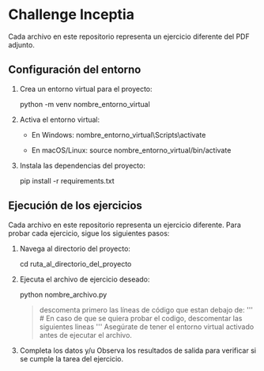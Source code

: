 # Challenge Inceptia

Cada archivo en este repositorio representa un ejercicio diferente del PDF adjunto.

## Configuración del entorno

1. Crea un entorno virtual para el proyecto:

   python -m venv nombre_entorno_virtual

2. Activa el entorno virtual:

   - En Windows:
     nombre_entorno_virtual\Scripts\activate
     
   - En macOS/Linux:
     source nombre_entorno_virtual/bin/activate

3. Instala las dependencias del proyecto:

   pip install -r requirements.txt

## Ejecución de los ejercicios

Cada archivo en este repositorio representa un ejercicio diferente. Para probar cada ejercicio, sigue los siguientes pasos:

1. Navega al directorio del proyecto:

   cd ruta_al_directorio_del_proyecto


2. Ejecuta el archivo de ejercicio deseado:

   python nombre_archivo.py

   > descomenta primero las líneas de código que estan debajo de:
    ''' # En caso de que se quiera probar el codigo, descomentar las siguientes lineas '''
   > Asegúrate de tener el entorno virtual activado antes de ejecutar el archivo.

4. Completa los datos y/u Observa los resultados de salida para verificar si se cumple la tarea del ejercicio.

